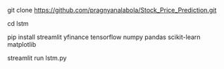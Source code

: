 git clone https://github.com/pragnyanalabola/Stock_Price_Prediction.git

cd lstm

pip install streamlit yfinance tensorflow numpy pandas scikit-learn matplotlib

streamlit run lstm.py
